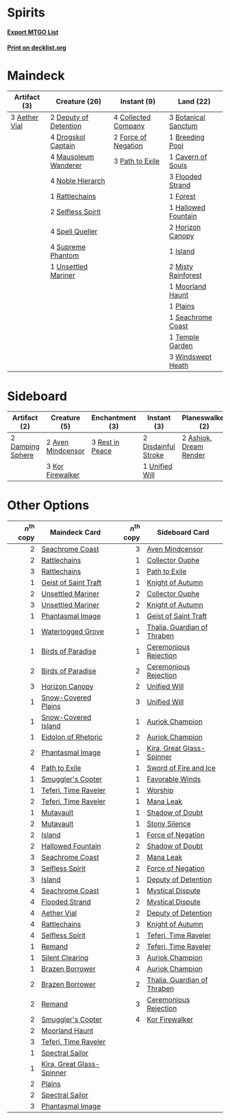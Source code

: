 # Spirits

#### [Export MTGO List](../collection/Spirits/Spirits.txt)
#### [Print on decklist.org](http://decklist.org/?deckmain=3%09Aether%20Vial%0A3%09Botanical%20Sanctum%0A1%09Breeding%20Pool%0A1%09Cavern%20of%20Souls%0A4%09Collected%20Company%0A2%09Deputy%20of%20Detention%0A4%09Drogskol%20Captain%0A3%09Flooded%20Strand%0A2%09Force%20of%20Negation%0A1%09Forest%0A1%09Hallowed%20Fountain%0A2%09Horizon%20Canopy%0A1%09Island%0A4%09Mausoleum%20Wanderer%0A2%09Misty%20Rainforest%0A1%09Moorland%20Haunt%0A4%09Noble%20Hierarch%0A3%09Path%20to%20Exile%0A1%09Plains%0A1%09Rattlechains%0A1%09Seachrome%20Coast%0A2%09Selfless%20Spirit%0A4%09Spell%20Queller%0A4%09Supreme%20Phantom%0A1%09Temple%20Garden%0A1%09Unsettled%20Mariner%0A3%09Windswept%20Heath&deckside=2%09Ashiok,%20Dream%20Render%0A2%09Aven%20Mindcensor%0A2%09Damping%20Sphere%0A2%09Disdainful%20Stroke%0A3%09Kor%20Firewalker%0A3%09Rest%20in%20Peace%0A1%09Unified%20Will)
# Maindeck

|                                     Artifact (3)                                      |                                         Creature (26)                                          |                                         Instant (9)                                          |                                          Land (22)                                           |
|---------------------------------------------------------------------------------------|------------------------------------------------------------------------------------------------|----------------------------------------------------------------------------------------------|----------------------------------------------------------------------------------------------|
|3 [Aether Vial](http://gatherer.wizards.com/Pages/Card/Details.aspx?multiverseid=48146)|2 [Deputy of Detention](http://gatherer.wizards.com/Pages/Card/Details.aspx?multiverseid=457309)|4 [Collected Company](http://gatherer.wizards.com/Pages/Card/Details.aspx?multiverseid=394519)|3 [Botanical Sanctum](http://gatherer.wizards.com/Pages/Card/Details.aspx?multiverseid=417817)|
|                                                                                       |4 [Drogskol Captain](http://gatherer.wizards.com/Pages/Card/Details.aspx?multiverseid=244773)   |2 [Force of Negation](http://gatherer.wizards.com/Pages/Card/Details.aspx?multiverseid=464001)|1 [Breeding Pool](http://gatherer.wizards.com/Pages/Card/Details.aspx?multiverseid=97088)     |
|                                                                                       |4 [Mausoleum Wanderer](http://gatherer.wizards.com/Pages/Card/Details.aspx?multiverseid=414364) |3 [Path to Exile](http://gatherer.wizards.com/Pages/Card/Details.aspx?multiverseid=220511)    |1 [Cavern of Souls](http://gatherer.wizards.com/Pages/Card/Details.aspx?multiverseid=278058)  |
|                                                                                       |4 [Noble Hierarch](http://gatherer.wizards.com/Pages/Card/Details.aspx?multiverseid=179434)     |                                                                                              |3 [Flooded Strand](http://gatherer.wizards.com/Pages/Card/Details.aspx?multiverseid=405098)   |
|                                                                                       |1 [Rattlechains](http://gatherer.wizards.com/Pages/Card/Details.aspx?multiverseid=409824)       |                                                                                              |1 [Forest](http://gatherer.wizards.com/Pages/Card/Details.aspx?multiverseid=439860)           |
|                                                                                       |2 [Selfless Spirit](http://gatherer.wizards.com/Pages/Card/Details.aspx?multiverseid=414332)    |                                                                                              |1 [Hallowed Fountain](http://gatherer.wizards.com/Pages/Card/Details.aspx?multiverseid=97071) |
|                                                                                       |4 [Spell Queller](http://gatherer.wizards.com/Pages/Card/Details.aspx?multiverseid=414494)      |                                                                                              |2 [Horizon Canopy](http://gatherer.wizards.com/Pages/Card/Details.aspx?multiverseid=409571)   |
|                                                                                       |4 [Supreme Phantom](http://gatherer.wizards.com/Pages/Card/Details.aspx?multiverseid=447212)    |                                                                                              |1 [Island](http://gatherer.wizards.com/Pages/Card/Details.aspx?multiverseid=439857)           |
|                                                                                       |1 [Unsettled Mariner](http://gatherer.wizards.com/Pages/Card/Details.aspx?multiverseid=464165)  |                                                                                              |2 [Misty Rainforest](http://gatherer.wizards.com/Pages/Card/Details.aspx?multiverseid=405102) |
|                                                                                       |                                                                                                |                                                                                              |1 [Moorland Haunt](http://gatherer.wizards.com/Pages/Card/Details.aspx?multiverseid=233239)   |
|                                                                                       |                                                                                                |                                                                                              |1 [Plains](http://gatherer.wizards.com/Pages/Card/Details.aspx?multiverseid=439856)           |
|                                                                                       |                                                                                                |                                                                                              |1 [Seachrome Coast](http://gatherer.wizards.com/Pages/Card/Details.aspx?multiverseid=209399)  |
|                                                                                       |                                                                                                |                                                                                              |1 [Temple Garden](http://gatherer.wizards.com/Pages/Card/Details.aspx?multiverseid=405112)    |
|                                                                                       |                                                                                                |                                                                                              |3 [Windswept Heath](http://gatherer.wizards.com/Pages/Card/Details.aspx?multiverseid=405115)  |


# Sideboard

|                                       Artifact (2)                                        |                                        Creature (5)                                        |                                     Enchantment (3)                                      |                                         Instant (3)                                          |                                        Planeswalker (2)                                         |
|-------------------------------------------------------------------------------------------|--------------------------------------------------------------------------------------------|------------------------------------------------------------------------------------------|----------------------------------------------------------------------------------------------|-------------------------------------------------------------------------------------------------|
|2 [Damping Sphere](http://gatherer.wizards.com/Pages/Card/Details.aspx?multiverseid=443101)|2 [Aven Mindcensor](http://gatherer.wizards.com/Pages/Card/Details.aspx?multiverseid=426707)|3 [Rest in Peace](http://gatherer.wizards.com/Pages/Card/Details.aspx?multiverseid=442021)|2 [Disdainful Stroke](http://gatherer.wizards.com/Pages/Card/Details.aspx?multiverseid=420705)|2 [Ashiok, Dream Render](http://gatherer.wizards.com/Pages/Card/Details.aspx?multiverseid=461155)|
|                                                                                           |3 [Kor Firewalker](http://gatherer.wizards.com/Pages/Card/Details.aspx?multiverseid=442010) |                                                                                          |1 [Unified Will](http://gatherer.wizards.com/Pages/Card/Details.aspx?multiverseid=193456)     |                                                                                                 |


# Other Options

|*n*<sup>th</sup> copy|                                           Maindeck Card                                           |*n*<sup>th</sup> copy|                                            Sideboard Card                                            |
|--------------------:|---------------------------------------------------------------------------------------------------|--------------------:|------------------------------------------------------------------------------------------------------|
|                    2|[Seachrome Coast](http://gatherer.wizards.com/Pages/Card/Details.aspx?multiverseid=209399)         |                    3|[Aven Mindcensor](http://gatherer.wizards.com/Pages/Card/Details.aspx?multiverseid=426707)            |
|                    2|[Rattlechains](http://gatherer.wizards.com/Pages/Card/Details.aspx?multiverseid=409824)            |                    1|[Collector Ouphe](http://gatherer.wizards.com/Pages/Card/Details.aspx?multiverseid=464107)            |
|                    3|[Rattlechains](http://gatherer.wizards.com/Pages/Card/Details.aspx?multiverseid=409824)            |                    1|[Path to Exile](http://gatherer.wizards.com/Pages/Card/Details.aspx?multiverseid=220511)              |
|                    1|[Geist of Saint Traft](http://gatherer.wizards.com/Pages/Card/Details.aspx?multiverseid=409577)    |                    1|[Knight of Autumn](http://gatherer.wizards.com/Pages/Card/Details.aspx?multiverseid=452933)           |
|                    2|[Unsettled Mariner](http://gatherer.wizards.com/Pages/Card/Details.aspx?multiverseid=464165)       |                    2|[Collector Ouphe](http://gatherer.wizards.com/Pages/Card/Details.aspx?multiverseid=464107)            |
|                    3|[Unsettled Mariner](http://gatherer.wizards.com/Pages/Card/Details.aspx?multiverseid=464165)       |                    2|[Knight of Autumn](http://gatherer.wizards.com/Pages/Card/Details.aspx?multiverseid=452933)           |
|                    1|[Phantasmal Image](http://gatherer.wizards.com/Pages/Card/Details.aspx?multiverseid=220099)        |                    1|[Geist of Saint Traft](http://gatherer.wizards.com/Pages/Card/Details.aspx?multiverseid=409577)       |
|                    1|[Waterlogged Grove](http://gatherer.wizards.com/Pages/Card/Details.aspx?multiverseid=464198)       |                    1|[Thalia, Guardian of Thraben](http://gatherer.wizards.com/Pages/Card/Details.aspx?multiverseid=442025)|
|                    1|[Birds of Paradise](http://gatherer.wizards.com/Pages/Card/Details.aspx?multiverseid=129906)       |                    1|[Ceremonious Rejection](http://gatherer.wizards.com/Pages/Card/Details.aspx?multiverseid=417613)      |
|                    2|[Birds of Paradise](http://gatherer.wizards.com/Pages/Card/Details.aspx?multiverseid=129906)       |                    2|[Ceremonious Rejection](http://gatherer.wizards.com/Pages/Card/Details.aspx?multiverseid=417613)      |
|                    3|[Horizon Canopy](http://gatherer.wizards.com/Pages/Card/Details.aspx?multiverseid=409571)          |                    2|[Unified Will](http://gatherer.wizards.com/Pages/Card/Details.aspx?multiverseid=193456)               |
|                    1|[Snow-Covered Plains](http://gatherer.wizards.com/Pages/Card/Details.aspx?multiverseid=121267)     |                    3|[Unified Will](http://gatherer.wizards.com/Pages/Card/Details.aspx?multiverseid=193456)               |
|                    1|[Snow-Covered Island](http://gatherer.wizards.com/Pages/Card/Details.aspx?multiverseid=121130)     |                    1|[Auriok Champion](http://gatherer.wizards.com/Pages/Card/Details.aspx?multiverseid=72921)             |
|                    1|[Eidolon of Rhetoric](http://gatherer.wizards.com/Pages/Card/Details.aspx?multiverseid=380409)     |                    2|[Auriok Champion](http://gatherer.wizards.com/Pages/Card/Details.aspx?multiverseid=72921)             |
|                    2|[Phantasmal Image](http://gatherer.wizards.com/Pages/Card/Details.aspx?multiverseid=220099)        |                    1|[Kira, Great Glass-Spinner](http://gatherer.wizards.com/Pages/Card/Details.aspx?multiverseid=74445)   |
|                    4|[Path to Exile](http://gatherer.wizards.com/Pages/Card/Details.aspx?multiverseid=220511)           |                    1|[Sword of Fire and Ice](http://gatherer.wizards.com/Pages/Card/Details.aspx?multiverseid=46429)       |
|                    1|[Smuggler's Copter](http://gatherer.wizards.com/Pages/Card/Details.aspx?multiverseid=417808)       |                    1|[Favorable Winds](http://gatherer.wizards.com/Pages/Card/Details.aspx?multiverseid=240131)            |
|                    1|[Teferi, Time Raveler](http://gatherer.wizards.com/Pages/Card/Details.aspx?multiverseid=461148)    |                    1|[Worship](http://gatherer.wizards.com/Pages/Card/Details.aspx?multiverseid=25553)                     |
|                    2|[Teferi, Time Raveler](http://gatherer.wizards.com/Pages/Card/Details.aspx?multiverseid=461148)    |                    1|[Mana Leak](http://gatherer.wizards.com/Pages/Card/Details.aspx?multiverseid=45242)                   |
|                    1|[Mutavault](http://gatherer.wizards.com/Pages/Card/Details.aspx?multiverseid=370733)               |                    1|[Shadow of Doubt](http://gatherer.wizards.com/Pages/Card/Details.aspx?multiverseid=83827)             |
|                    2|[Mutavault](http://gatherer.wizards.com/Pages/Card/Details.aspx?multiverseid=370733)               |                    1|[Stony Silence](http://gatherer.wizards.com/Pages/Card/Details.aspx?multiverseid=247425)              |
|                    2|[Island](http://gatherer.wizards.com/Pages/Card/Details.aspx?multiverseid=439857)                  |                    1|[Force of Negation](http://gatherer.wizards.com/Pages/Card/Details.aspx?multiverseid=464001)          |
|                    2|[Hallowed Fountain](http://gatherer.wizards.com/Pages/Card/Details.aspx?multiverseid=97071)        |                    2|[Shadow of Doubt](http://gatherer.wizards.com/Pages/Card/Details.aspx?multiverseid=83827)             |
|                    3|[Seachrome Coast](http://gatherer.wizards.com/Pages/Card/Details.aspx?multiverseid=209399)         |                    2|[Mana Leak](http://gatherer.wizards.com/Pages/Card/Details.aspx?multiverseid=45242)                   |
|                    3|[Selfless Spirit](http://gatherer.wizards.com/Pages/Card/Details.aspx?multiverseid=414332)         |                    2|[Force of Negation](http://gatherer.wizards.com/Pages/Card/Details.aspx?multiverseid=464001)          |
|                    3|[Island](http://gatherer.wizards.com/Pages/Card/Details.aspx?multiverseid=439857)                  |                    1|[Deputy of Detention](http://gatherer.wizards.com/Pages/Card/Details.aspx?multiverseid=457309)        |
|                    4|[Seachrome Coast](http://gatherer.wizards.com/Pages/Card/Details.aspx?multiverseid=209399)         |                    1|[Mystical Dispute](http://gatherer.wizards.com/Pages/Card/Details.aspx?multiverseid=473020)           |
|                    4|[Flooded Strand](http://gatherer.wizards.com/Pages/Card/Details.aspx?multiverseid=405098)          |                    2|[Mystical Dispute](http://gatherer.wizards.com/Pages/Card/Details.aspx?multiverseid=473020)           |
|                    4|[Aether Vial](http://gatherer.wizards.com/Pages/Card/Details.aspx?multiverseid=48146)              |                    2|[Deputy of Detention](http://gatherer.wizards.com/Pages/Card/Details.aspx?multiverseid=457309)        |
|                    4|[Rattlechains](http://gatherer.wizards.com/Pages/Card/Details.aspx?multiverseid=409824)            |                    3|[Knight of Autumn](http://gatherer.wizards.com/Pages/Card/Details.aspx?multiverseid=452933)           |
|                    4|[Selfless Spirit](http://gatherer.wizards.com/Pages/Card/Details.aspx?multiverseid=414332)         |                    1|[Teferi, Time Raveler](http://gatherer.wizards.com/Pages/Card/Details.aspx?multiverseid=461148)       |
|                    1|[Remand](http://gatherer.wizards.com/Pages/Card/Details.aspx?multiverseid=380255)                  |                    2|[Teferi, Time Raveler](http://gatherer.wizards.com/Pages/Card/Details.aspx?multiverseid=461148)       |
|                    1|[Silent Clearing](http://gatherer.wizards.com/Pages/Card/Details.aspx?multiverseid=464195)         |                    3|[Auriok Champion](http://gatherer.wizards.com/Pages/Card/Details.aspx?multiverseid=72921)             |
|                    1|[Brazen Borrower](http://gatherer.wizards.com/Pages/Card/Details.aspx?multiverseid=473001)         |                    4|[Auriok Champion](http://gatherer.wizards.com/Pages/Card/Details.aspx?multiverseid=72921)             |
|                    2|[Brazen Borrower](http://gatherer.wizards.com/Pages/Card/Details.aspx?multiverseid=473001)         |                    2|[Thalia, Guardian of Thraben](http://gatherer.wizards.com/Pages/Card/Details.aspx?multiverseid=442025)|
|                    2|[Remand](http://gatherer.wizards.com/Pages/Card/Details.aspx?multiverseid=380255)                  |                    3|[Ceremonious Rejection](http://gatherer.wizards.com/Pages/Card/Details.aspx?multiverseid=417613)      |
|                    2|[Smuggler's Copter](http://gatherer.wizards.com/Pages/Card/Details.aspx?multiverseid=417808)       |                    4|[Kor Firewalker](http://gatherer.wizards.com/Pages/Card/Details.aspx?multiverseid=442010)             |
|                    2|[Moorland Haunt](http://gatherer.wizards.com/Pages/Card/Details.aspx?multiverseid=233239)          |                     |                                                                                                      |
|                    3|[Teferi, Time Raveler](http://gatherer.wizards.com/Pages/Card/Details.aspx?multiverseid=461148)    |                     |                                                                                                      |
|                    1|[Spectral Sailor](http://gatherer.wizards.com/Pages/Card/Details.aspx?multiverseid=466830)         |                     |                                                                                                      |
|                    1|[Kira, Great Glass-Spinner](http://gatherer.wizards.com/Pages/Card/Details.aspx?multiverseid=74445)|                     |                                                                                                      |
|                    2|[Plains](http://gatherer.wizards.com/Pages/Card/Details.aspx?multiverseid=439856)                  |                     |                                                                                                      |
|                    2|[Spectral Sailor](http://gatherer.wizards.com/Pages/Card/Details.aspx?multiverseid=466830)         |                     |                                                                                                      |
|                    3|[Phantasmal Image](http://gatherer.wizards.com/Pages/Card/Details.aspx?multiverseid=220099)        |                     |                                                                                                      |

